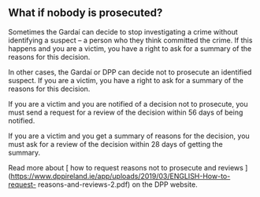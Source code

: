 ##  What if nobody is prosecuted?

Sometimes the Gardaí can decide to stop investigating a crime without
identifying a suspect – a person who they think committed the crime. If this
happens and you are a victim, you have a right to ask for a summary of the
reasons for this decision.

In other cases, the Gardaí or DPP can decide not to prosecute an identified
suspect. If you are a victim, you have a right to ask for a summary of the
reasons for this decision.

If you are a victim and you are notified of a decision not to prosecute, you
must send a request for a review of the decision within 56 days of being
notified.

If you are a victim and you get a summary of reasons for the decision, you
must ask for a review of the decision within 28 days of getting the summary.

Read more about [ how to request reasons not to prosecute and reviews
](https://www.dppireland.ie/app/uploads/2019/03/ENGLISH-How-to-request-
reasons-and-reviews-2.pdf) on the DPP website.
